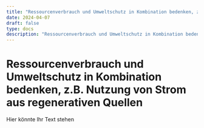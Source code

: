 ```yaml
---
title: "Ressourcenverbrauch und Umweltschutz in Kombination bedenken, z.B. Nutzung von Strom aus regenerativen Quellen"
date: 2024-04-07
draft: false
type: docs
description: "Ressourcenverbrauch und Umweltschutz in Kombination bedenken zB Nutzung von Strom aus regenerativen Quellen"
---
```


# Ressourcenverbrauch und Umweltschutz in Kombination bedenken, z.B. Nutzung von Strom aus regenerativen Quellen

Hier könnte Ihr Text stehen